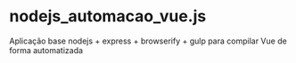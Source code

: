 # nodejs_automacao_vue.js
Aplicação base nodejs + express + browserify + gulp para compilar Vue de forma automatizada 
